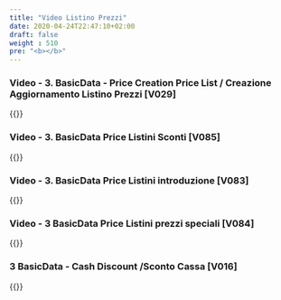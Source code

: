 ```yaml
---
title: "Video Listino Prezzi"
date: 2020-04-24T22:47:10+02:00
draft: false
weight : 510
pre: "<b></b>"
--- 
```


### Video - 3. BasicData - Price  Creation Price List / Creazione Aggiornamento Listino Prezzi [V029]
{{<youtube CgRmcrkKOwQ>}}

### Video - 3. BasicData Price Listini Sconti [V085]
{{<youtube AKFIysBvN5k>}}

### Video - 3. BasicData Price Listini introduzione [V083]
{{<youtube ayeX0hTN3H8>}}

### Video - 3 BasicData Price Listini prezzi speciali [V084]
{{<youtube RoE5pO3bIiI>}}

### 3 BasicData - Cash Discount /Sconto Cassa [V016]
{{<youtube olE6KQdOdNY>}}
